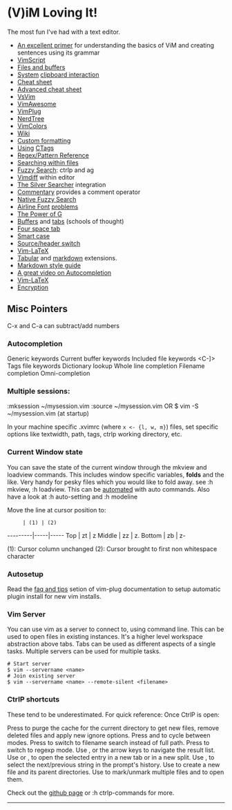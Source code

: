 # (V)iM Loving It!
The most fun I've had with a text editor.

- [An excellent primer][1] for understanding the basics of ViM and creating sentences using its grammar
- [VimScript][2]
- [Files and buffers][3]
- [System][4] [clipboard interaction][5]
- [Cheat sheet][6]
- [Advanced cheat sheet][11]
- [VsVim][7]
- [VimAwesome][8]
- [VimPlug][9]
- [NerdTree][10]
- [VimColors][12]
- [Wiki][13]
- [Custom formatting][14]
- [Using][15] [CTags][18]
- [Regex/Pattern Reference][16]
- [Searching within files][17]
- [Fuzzy Search][19]: ctrlp and ag
- [Vimdiff][20] within editor
- [The Silver Searcher][21] integration
- [Commentary][22] provides a comment operator
- [Native Fuzzy Search][23]
- [Airline Font][24] [problems][25]
- [The Power of G][26]
- [Buffers][27] and [tabs][28] (schools of thought)
- [Four space tab][30]
- [Smart case][31]
- [Source/header switch][32]
- [Vim-LaTeX][33]
- [Tabular][34] and [markdown][35] extensions.
- [Markdown style guide][36]
- [A great video on Autocompletion][38]
- [Vim-LaTeX][39]
- [Encryption][40]

## Misc Pointers

C-x and C-a can subtract/add numbers

### Autocompletion
<C-n> Generic keywords
<C-x><C-n> Current buffer keywords
<C-x><C-i> Included file keywords
<C-x><C-]> Tags file keywords
<C-x><C-k> Dictionary lookup
<C-x><C-l> Whole line completion
<C-x><C-f> Filename completion
<C-x><C-o> Omni-completion

### Multiple sessions:
:mksession ~/mysession.vim
:source ~/mysession.vim OR
$ vim -S ~/mysession.vim (at startup)

In your machine specific .xvimrc (where `x <- {l, w, m}`) files, set specific
options like textwidth, path, tags, ctrlp working directory, etc.

### Current Window state
You can save the state of the current window through the mkview and loadview
commands. This includes window specific variables, **folds** and the like. Very
handy for pesky files which you would like to fold away. see :h mkview, :h
loadview. This can be [automated][29] with auto commands. Also have a look at
:h auto-setting and :h modeline

Move the line at cursor position to:

         | (1) | (2)
---------|-----|-----
Top      | zt  | z<CR>
Middle   | zz  | z.
Bottom   | zb  | z-

(1): Cursor column unchanged
(2): Cursor brought to first non whitespace character

### Autosetup

Read the [faq and tips][30] setion of vim-plug documentation to setup automatic
plugin install for new vim installs.

### Vim Server

You can use vim as a server to connect to, using command line. This can be used
to open files in existing instances. It's a higher level workspace abstraction
above tabs. Tabs can be used as different aspects of a single tasks. Multiple
servers can be used for multiple tasks.

    # Start server
    $ vim --servername <name>
    # Join existing server
    $ vim --servername <name> --remote-silent <filename>

### CtrlP shortcuts

These tend to be underestimated. For quick reference:
Once CtrlP is open:

Press <F5> to purge the cache for the current directory to get new files, remove deleted files and apply new ignore options.
Press <c-f> and <c-b> to cycle between modes.
Press <c-d> to switch to filename search instead of full path.
Press <c-r> to switch to regexp mode.
Use <c-j>, <c-k> or the arrow keys to navigate the result list.
Use <c-t> or <c-v>, <c-x> to open the selected entry in a new tab or in a new split.
Use <c-n>, <c-p> to select the next/previous string in the prompt's history.
Use <c-y> to create a new file and its parent directories.
Use <c-z> to mark/unmark multiple files and <c-o> to open them.

Check out the [github page][37] or :h ctrlp-commands for more.

--------------------------------------------------------------------------------

[1]: https://danielmiessler.com/study/vim/#gs.CNpdkew
[2]: http://learnvimscriptthehardway.stevelosh.com/
[3]: http://stackoverflow.com/questions/53664/how-to-effectively-work-with-multiple-files-in-vim
[4]: http://stackoverflow.com/questions/11489428/how-to-make-vim-paste-from-and-copy-to-systems-clipboard
[5]: http://stackoverflow.com/questions/3961859/how-to-copy-to-clipboard-in-vim
[6]: https://vim.rtorr.com/
[7]: https://github.com/jaredpar/VsVim/wiki/faq
[8]: http://vimawesome.com
[9]: https://github.com/scrooloose/nerdtree
[10]: https://github.com/scrooloose/nerdtree
[11]: http://vimsheet.com/advanced.html
[12]: http://vimcolors.com/
[13]: http://vim.wikia.com/wiki/Vim_Tips_Wiki
[14]: http://stackoverflow.com/questions/35018000/how-to-change-vim-php-auto-formatting-options
[15]: http://stackoverflow.com/questions/563616/vim-and-ctags-tips-and-tricks
[16]: http://vimregex.com/
[17]: http://vim.wikia.com/wiki/Find_in_files_within_Vim
[18]: http://vim.wikia.com/wiki/Browsing_programs_with_tags
[19]: http://stackoverflow.com/questions/2372307/opening-files-in-vim-using-fuzzy-search
[20]: http://stackoverflow.com/questions/9529934/how-to-use-vimdiff-in-vim-command-mode
[21]: https://robots.thoughtbot.com/faster-grepping-in-vim
[22]: https://github.com/tpope/vim-commentary
[23]: https://gist.github.com/csswizardry/9a33342dace4786a9fee35c73fa5deeb
[24]: http://vi.stackexchange.com/questions/3359/how-to-fix-status-bar-symbols-in-airline-plugin
[25]: https://github.com/vim-airline/vim-airline/wiki/FAQ
[26]: http://vim.wikia.com/wiki/Power_of_g
[27]: http://joshldavis.com/2014/04/05/vim-tab-madness-buffers-vs-tabs/
[28]: http://stackoverflow.com/questions/26708822/why-do-vim-experts-prefer-buffers-over-tabs
[29]: https://vi.stackexchange.com/questions/5488/can-i-save-folds
[30]: http://stackoverflow.com/questions/234564/tab-key-4-spaces-and-auto-indent-after-curly-braces-in-vim
[31]: http://stackoverflow.com/questions/2287440/how-to-do-case-insensitive-search-in-vim
[32]: http://vim.wikia.com/wiki/Easily_switch_between_source_and_header_file
[33]: http://vim-latex.sourceforge.net/index.php?subject=features&title=Features
[34]: https://github.com/godlygeek/tabular
[35]: https://github.com/plasticboy/vim-markdown
[36]: http://www.cirosantilli.com/markdown-style-guide/
[37]: https://github.com/kien/ctrlp.vim
[38]: https://www.youtube.com/watch?v=3TX3kV3TICU
[39]: http://vim-latex.sourceforge.net/index.php?subject=features&title=Features
[40]: http://vim.wikia.com/wiki/Encryption
